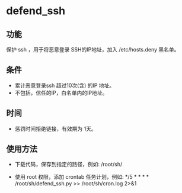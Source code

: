 # defend_ssh

## 功能
保护 ssh ，用于将恶意登录 SSH的IP地址，加入 /etc/hosts.deny 黑名单。

## 条件
* 累计恶意登录ssh 超过10次(含) 的IP 地址。
* 不包括，信任的IP，白名单内的IP地址。

## 时间
* 惩罚时间拒绝链接，有效期为 1天。

## 使用方法
* 下载代码，保存到指定的路径，例如:
  /root/sh/

* 使用 root 权限，添加 crontab 任务计划，例如:
  */5 * * * * /root/sh/defend_ssh.py >> /root/sh/cron.log 2>&1
